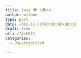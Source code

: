 ```yaml
---
title: java db jdbc4
author: wiloon
type: post
date: -001-11-30T00:00:00+00:00
draft: true
url: /?p=6071
categories:
  - Uncategorized

---
```

